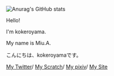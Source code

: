 ![Anurag's GitHub stats](https://github-readme-stats.vercel.app/api?username=kokero-web&show_icons=true&theme=radical)

Hello!

I'm kokeroyama.

My name is Miu.A.

こんにちは、kokeroyamaです。

[My Twitter](https://twitter.com/KAGETAKI_YUTA)/
[My Scratch](https://scratch.mit.edu/users/kokeroyama/)/
[My pixiv](https://www.pixiv.net/users/62250254)/
[My Site](https://kokero-web.github.io/)
